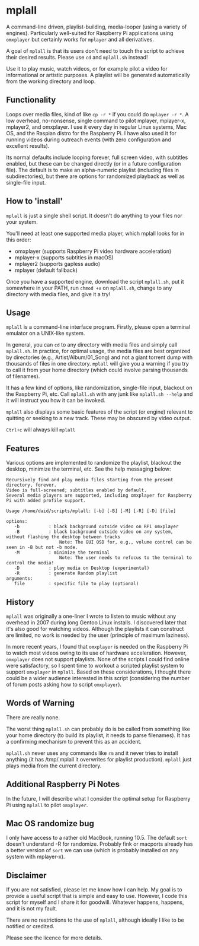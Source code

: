 # mplall

A command-line driven, playlist-building, media-looper (using a variety of engines).  Particularly well-suited for Raspberry Pi applications using `omxplayer` but certainly works for `mplayer` and all derivatives.

A goal of `mplall` is that its users don't need to touch the script to achieve their desired results.  Please use `cd` and `mplall.sh` instead!

Use it to play music, watch videos, or for example pilot a video for informational or artistic purposes.  A playlist will be generated automatically from the working directory and loop.

## Functionality

Loops over media files, kind of like `cp -r *` if you could do `mplayer -r *`.  A low overhead, no-nonsense, single command to pilot mplayer, mplayer-x, mplayer2, and omxplayer.  I use it every day in regular Linux systems, Mac OS, and the Raspian distro for the Raspberry Pi.  I have also used it for running videos during outreach events (with zero configuration and excellent results).

Its normal defaults include looping forever, full screen video, with subtitles enabled, but these can be changed directly (or in a future configuration file).  The default is to make an alpha-numeric playlist (including files in subdirectories), but there are options for randomized playback as well as single-file input.

## How to 'install'

`mplall` is just a single shell script.  It doesn't do anything to your files nor your system.

You'll need at least one supported media player, which mplall looks for in this order:
* omxplayer (supports Raspberry Pi video hardware acceleration)
* mplayer-x (supports subtitles in macOS)
* mplayer2 (supports gapless audio)
* mplayer (default fallback)

Once you have a supported engine, download the script `mplall.sh`, put it somewhere in your PATH, run `chmod +x` on `mplall.sh`, change to any directory with media files, and give it a try!  

## Usage

`mplall` is a command-line interface program.  Firstly, please open a terminal emulator on a UNIX-like system.

In general, you can `cd` to any directory with media files and simply call `mplall.sh`.  In practice, for optimal usage, the media files are best organized by directories (e.g., Artist/Album/01_Song) and not a giant torrent dump with thousands of files in one directory.  `mplall` will give you a warning if you try to call it from your home directory (which could involve parsing thousands of filenames).  

It has a few kind of options, like randomization, single-file input, blackout on the Raspberry Pi, etc.  Call `mplall.sh` with any junk like `mplall.sh --help` and it will instruct you how it can be invoked.

`mplall` also displays some basic features of the script (or engine) relevant to quitting or seeking to a new track.  These may be obscured by video output. 

`Ctrl+c` will always kill `mplall`

## Features

Various options are implemented to randomize the playlist, blackout the desktop, minimize the terminal, etc.  See the help messaging below:

```
Recursively find and play media files starting from the present directory, forever.
Video is full-screened; subtitles enabled by default. 
Several media players are supported, including omxplayer for Raspberry Pi with added profile support.

Usage /home/daid/scripts/mplall: [-b] [-B] [-M] [-R] [-D] [file]

options:
   -b           : black background outside video on RPi omxplayer
   -B           : black background outside video on any system, without flashing the desktop between tracks
                    Note: The GUI OSD for, e.g., volume control can be seen in -B but not -b mode.
   -M           : minimize the terminal
                    Note: The user needs to refocus to the terminal to control the media!
   -D           : play media on Desktop (experimental)
   -R           : generate Random playlist
arguments:
   file         : specific file to play (optional)
```

## History

`mplall` was originally a one-liner I wrote to listen to music without any overhead in 2007 during long Gentoo Linux installs.  I discovered later that it's also good for watching videos.  Although the playlists it can construct are limited, no work is needed by the user (principle of maximum laziness).  

In more recent years, I found that `omxplayer` is needed on the Raspberry Pi to watch most videos owing to its use of hardware acceleration.  However, `omxplayer` does not support playlists.  None of the scripts I could find online were satisfactory, so I spent time to workout a scripted playlist system to support `omxplayer` in `mplall`.  Based on these considerations, I thought there could be a wider audience interested in this script (considering the number of forum posts asking how to script `omxplayer`).

## Words of Warning

There are really none.  

The worst thing `mplall.sh` can probably do is be called from something like your home directory (to build its playlist, it needs to parse filenames).  It has a confirming mechanism to prevent this as an accident.

`mplall.sh` never uses any commands like `rm` and it never tries to install anything (it has /tmp/.mplall it overwrites for playlist production).  `mplall` just plays media from the current directory.

## Additional Raspberry Pi Notes

In the future, I will describe what I consider the optimal setup for Raspberry Pi using `mplall` to pilot `omxplayer`.

## Mac OS randomize bug

I only have access to a rather old MacBook, running 10.5.  The default `sort` doesn't understand -R for randomize.  Probably fink or macports already has a better version of `sort` we can use (which is probably installed on any system with mplayer-x).

## Disclaimer

If you are not satisfied, please let me know how I can help.  My goal is to provide a useful script that is simple and easy to use.  However, I code this script for myself and I share it for goodwill.  Whatever happens, happens, and it is not my fault.

There are no restrictions to the use of `mplall`, although ideally I like to be notified or credited.

Please see the licence for more details.
